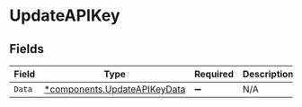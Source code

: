 # UpdateAPIKey


## Fields

| Field                                                                       | Type                                                                        | Required                                                                    | Description                                                                 |
| --------------------------------------------------------------------------- | --------------------------------------------------------------------------- | --------------------------------------------------------------------------- | --------------------------------------------------------------------------- |
| `Data`                                                                      | [*components.UpdateAPIKeyData](../../models/components/updateapikeydata.md) | :heavy_minus_sign:                                                          | N/A                                                                         |